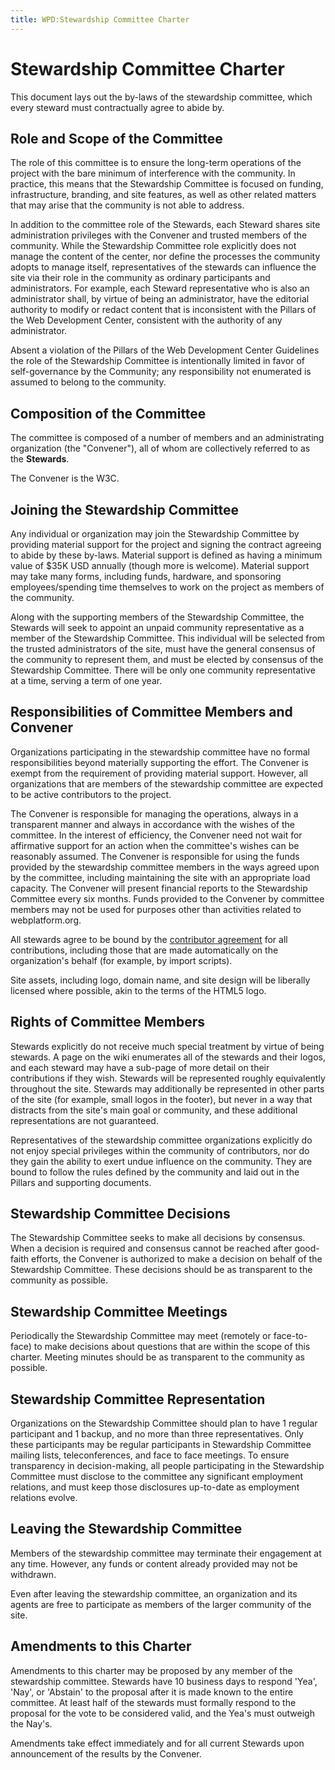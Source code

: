 ```yaml
---
title: WPD:Stewardship Committee Charter
---
```

<h1><span class="mw-headline" id="Stewardship_Committee_Charter">Stewardship Committee Charter</span></h1>
<p>This document lays out the by-laws of the stewardship committee, which every steward must contractually agree to abide by.
</p>
<h2><span class="mw-headline" id="Role_and_Scope_of_the_Committee">Role and Scope of the Committee</span></h2>
<p>The role of this committee is to ensure the long-term operations of the project with the bare minimum of interference with the community. In practice, this means that the Stewardship Committee is focused on funding, infrastructure, branding, and site features, as well as other related matters that may arise that the community is not able to address.
</p><p>In addition to the committee role of the Stewards, each Steward shares site administration privileges with the Convener and trusted members of the community. While the Stewardship Committee role explicitly does not manage the content of the center, nor define the processes the community adopts to manage itself, representatives of the stewards can influence the site via their role in the community as ordinary participants and administrators. For example, each Steward representative who is also an administrator shall, by virtue of being an administrator, have the editorial authority to modify or redact content that is inconsistent with the Pillars of the Web Development Center, consistent with the authority of any administrator.
</p><p>Absent a violation of the Pillars of the Web Development Center Guidelines the role of the Stewardship Committee is intentionally limited in favor of self-governance by the Community; any responsibility not enumerated is assumed to belong to the community.
</p>
<h2><span class="mw-headline" id="Composition_of_the_Committee">Composition of the Committee</span></h2>
<p>The committee is composed of a number of members and an administrating organization (the "Convener"), all of whom are collectively referred to as the <b>Stewards</b>.
</p><p>The Convener is the W3C.
</p>
<h2><span class="mw-headline" id="Joining_the_Stewardship_Committee">Joining the Stewardship Committee</span></h2>
<p>Any individual or organization may join the Stewardship Committee by providing material support for the project and signing the contract agreeing to abide by these by-laws. Material support is defined as having a minimum value of $35K USD annually (though more is welcome). Material support may take many forms, including funds, hardware, and sponsoring employees/spending time themselves to work on the project as members of the community.
</p><p>Along with the supporting members of the Stewardship Committee, the Stewards will seek to appoint an unpaid community representative as a member of the Stewardship Committee. This individual will be selected from the trusted administrators of the site, must have the general consensus of the community to represent them, and must be elected by consensus of the Stewardship Committee. There will be only one community representative at a time, serving a term of one year.
</p>
<h2><span class="mw-headline" id="Responsibilities_of_Committee_Members_and_Convener">Responsibilities of Committee Members and Convener</span></h2>
<p>Organizations participating in the stewardship committee have no formal responsibilities beyond materially supporting the effort. The Convener is exempt from the requirement of providing material support. However, all organizations that are members of the stewardship committee are expected to be active contributors to the project.
</p><p>The Convener is responsible for managing the operations, always in a transparent manner and always in accordance with the wishes of the committee. In the interest of efficiency, the Convener need not wait for affirmative support for an action when the committee's wishes can be reasonably assumed. The Convener is responsible for using the funds provided by the stewardship committee members in the ways agreed upon by the committee, including maintaining the site with an appropriate load capacity. The Convener will present financial reports to the Stewardship Committee every six months. Funds provided to the Convener by committee members may not be used for purposes other than activities related to webplatform.org.
</p><p>All stewards agree to be bound by the <a href="/wiki/Contributor_Agreement" title="Contributor Agreement">contributor agreement</a> for all contributions, including those that are made automatically on the organization's behalf (for example, by import scripts).
</p><p>Site assets, including logo, domain name, and site design will be liberally licensed where possible, akin to the terms of the HTML5 logo.
</p>
<h2><span class="mw-headline" id="Rights_of_Committee_Members">Rights of Committee Members</span></h2>
<p>Stewards explicitly do not receive much special treatment by virtue of being stewards. A page on the wiki enumerates all of the stewards and their logos, and each steward may have a sub-page of more detail on their contributions if they wish. Stewards will be represented roughly equivalently throughout the site. Stewards may additionally be represented in other parts of the site (for example, small logos in the footer), but never in a way that distracts from the site's main goal or community, and these additional representations are not guaranteed.
</p><p>Representatives of the stewardship committee organizations explicitly do not enjoy special privileges within the community of contributors, nor do they gain the ability to exert undue influence on the community. They are bound to follow the rules defined by the community and laid out in the Pillars and supporting documents.
</p>
<h2><span class="mw-headline" id="Stewardship_Committee_Decisions">Stewardship Committee Decisions</span></h2>
<p>The Stewardship Committee seeks to make all decisions by consensus. When a decision is required and consensus cannot be reached after good-faith efforts, the Convener is authorized to make a decision on behalf of the Stewardship Committee. These decisions should be as transparent to the community as possible.
</p>
<h2><span class="mw-headline" id="Stewardship_Committee_Meetings">Stewardship Committee Meetings</span></h2>
<p>Periodically the Stewardship Committee may meet (remotely or face-to-face) to make decisions about questions that are within the scope of this charter. Meeting minutes should be as transparent to the community as possible.
</p>
<h2><span class="mw-headline" id="Stewardship_Committee_Representation">Stewardship Committee Representation</span></h2>
<p>Organizations on the Stewardship Committee should plan to have 1 regular participant and 1 backup, and no more than three representatives. Only these participants may be regular participants in Stewardship Committee mailing lists, teleconferences, and face to face meetings. To ensure transparency in decision-making, all people participating in the Stewardship Committee must disclose to the committee any significant employment relations, and must keep those disclosures up-to-date as employment relations evolve.
</p>
<h2><span class="mw-headline" id="Leaving_the_Stewardship_Committee">Leaving the Stewardship Committee</span></h2>
<p>Members of the stewardship committee may terminate their engagement at any time. However, any funds or content already provided may not be withdrawn.
</p><p>Even after leaving the stewardship committee, an organization and its agents are free to participate as members of the larger community of the site.
</p>
<h2><span class="mw-headline" id="Amendments_to_this_Charter">Amendments to this Charter</span></h2>
<p>Amendments to this charter may be proposed by any member of the stewardship committee. Stewards have 10 business days to respond 'Yea', 'Nay', or 'Abstain' to the proposal after it is made known to the entire committee. At least half of the stewards must formally respond to the proposal for the vote to be considered valid, and the Yea's must outweigh the Nay's.
</p><p>Amendments take effect immediately and for all current Stewards upon announcement of the results by the Convener.
</p>
<!-- 
NewPP limit report
CPU time usage: 0.022 seconds
Real time usage: 0.024 seconds
Preprocessor visited node count: 42/1000000
Preprocessor generated node count: 48/1000000
Post‐expand include size: 0/2097152 bytes
Template argument size: 0/2097152 bytes
Highest expansion depth: 2/40
Expensive parser function count: 0/100
-->

<!-- 
Transclusion expansion time report (%,ms,calls,template)
100.00%    0.000      1 - -total
-->

<!-- Saved in parser cache with key wpwiki:pcache:idhash:18-0!*!0!!*!*!*!esi=1 and timestamp 20150730203421 and revision id 13454
 -->
